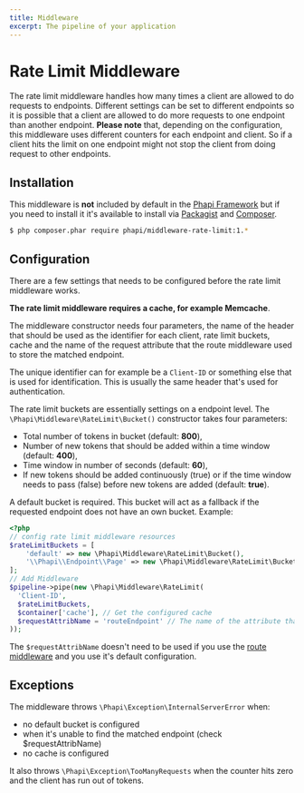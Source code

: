 ```yaml
---
title: Middleware
excerpt: The pipeline of your application
---
```


# Rate Limit Middleware

The rate limit middleware handles how many times a client are allowed to do requests to endpoints. Different settings can be set to different endpoints so it is possible that a client are allowed to do more requests to one endpoint than another endpoint. **Please note** that, depending on the configuration, this middleware uses different counters for each endpoint and client. So if a client hits the limit on one endpoint might not stop the client from doing request to other endpoints.

## Installation
This middleware is **not** included by default in the [Phapi Framework](https://github.com/phapi/phapi-framework) but if you need to install it it's available to install via [Packagist](https://packagist.org) and [Composer](https://getcomposer.org).

```bash
$ php composer.phar require phapi/middleware-rate-limit:1.*
```

## Configuration
There are a few settings that needs to be configured before the rate limit middleware works.

**The rate limit middleware requires a cache, for example Memcache**.

The middleware constructor needs four parameters, the name of the header that should be used as the identifier for each client, rate limit buckets, cache and the name of the request attribute that the route middleware used to store the matched endpoint.

The unique identifier can for example be a <code>Client-ID</code> or something else that is used for identification. This is usually the same header that's used for authentication.

The rate limit buckets are essentially settings on a endpoint level. The <code>\Phapi\Middleware\RateLimit\Bucket()</code> constructor takes four parameters:

* Total number of tokens in bucket (default: **800**),
* Number of new tokens that should be added within a time window (default: **400**),
* Time window in number of seconds (default: **60**),
* If new tokens should be added continuously (true) or if the time window needs to pass (false) before new tokens are added (default: **true**).

A default bucket is required. This bucket will act as a fallback if the requested endpoint does not have an own bucket. Example:

```php
<?php
// config rate limit middleware resources
$rateLimitBuckets = [
    'default' => new \Phapi\Middleware\RateLimit\Bucket(),
    '\\Phapi\\Endpoint\\Page' => new \Phapi\Middleware\RateLimit\Bucket(600, 60, 10, false),
];
// Add Middleware
$pipeline->pipe(new \Phapi\Middleware\RateLimit(
  'Client-ID',
  $rateLimitBuckets,
  $container['cache'], // Get the configured cache
  $requestAttribName = 'routeEndpoint' // The name of the attribute that the route middleware used to store the matched endpoint.
));
```

The <code>$requestAttribName</code> doesn't need to be used if you use the [route middleware](/docs/middleware/route/) and you use it's default configuration.

## Exceptions
The middleware throws <code>\Phapi\Exception\InternalServerError</code> when:
- no default bucket is configured
- when it's unable to find the matched endpoint (check $requestAttribName)
- no cache is configured

It also throws <code>\Phapi\Exception\TooManyRequests</code> when the counter hits zero and the client has run out of tokens.
